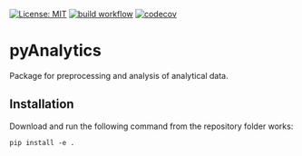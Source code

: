 [![License: MIT](https://img.shields.io/badge/License-MIT-blue.svg)](https://opensource.org/licenses/MIT)
[![build workflow](https://github.com/AlexanderSouthan/pyAnalytics/actions/workflows/main.yml/badge.svg)](https://github.com/AlexanderSouthan/pyAnalytics/actions/workflows/main.yml)
[![codecov](https://codecov.io/gh/AlexanderSouthan/pyAnalytics/branch/master/graph/badge.svg?token=7GN1K2MVJ3)](https://codecov.io/gh/AlexanderSouthan/pyAnalytics)

# pyAnalytics
Package for preprocessing and analysis of analytical data. 

## Installation
Download and run the following command from the repository folder works:
```
pip install -e .
```
